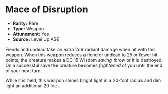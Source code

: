 
# Mace of Disruption

* **Rarity:** Rare
* **Type:** Weapon
* **Attunement:** Yes
* **Source:** Level Up A5E


Fiends and undead take an extra 2d6 radiant damage when hit with this weapon. When this weapon reduces a fiend or undead to 25 or fewer hit points, the creature makes a DC 15 Wisdom _saving throw_  or it is destroyed. On a successful save the creature becomes _frightened_  of you until the end of your next turn. 

While it is held, this weapon shines bright light in a 20-foot radius and dim light an additional 20 feet. 
